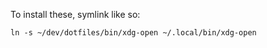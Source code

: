 To install these, symlink like so:

```
ln -s ~/dev/dotfiles/bin/xdg-open ~/.local/bin/xdg-open
```
